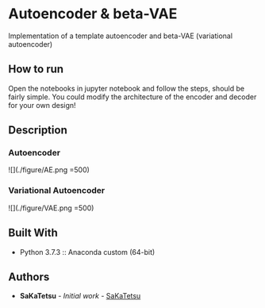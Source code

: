 # Autoencoder & beta-VAE
Implementation of a template autoencoder and beta-VAE (variational autoencoder)

## How to run

Open the notebooks in jupyter notebook and follow the steps, should be fairly simple.
You could modify the architecture of the encoder and decoder for your own design!

## Description

### Autoencoder

![](./figure/AE.png =500)

### Variational Autoencoder

![](./figure/VAE.png =500)


## Built With

* Python 3.7.3 :: Anaconda custom (64-bit)

## Authors

* **SaKaTetsu** - *Initial work* - [SaKaTetsu](https://github.com/SaKaTetsu)